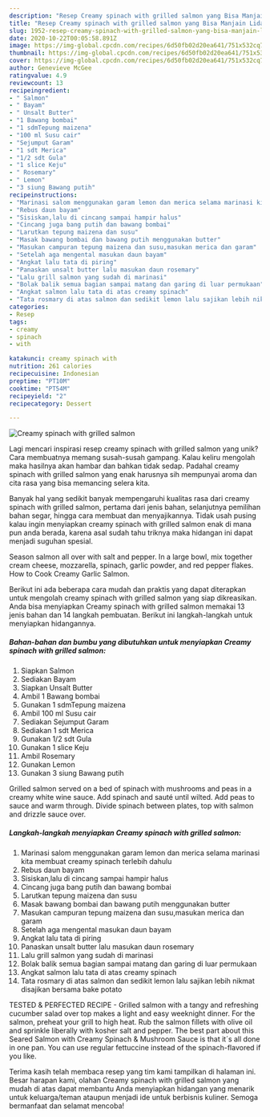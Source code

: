 ```yaml
---
description: "Resep Creamy spinach with grilled salmon yang Bisa Manjain Lidah"
title: "Resep Creamy spinach with grilled salmon yang Bisa Manjain Lidah"
slug: 1952-resep-creamy-spinach-with-grilled-salmon-yang-bisa-manjain-lidah
date: 2020-10-22T00:05:58.891Z
image: https://img-global.cpcdn.com/recipes/6d50fb02d20ea641/751x532cq70/creamy-spinach-with-grilled-salmon-foto-resep-utama.jpg
thumbnail: https://img-global.cpcdn.com/recipes/6d50fb02d20ea641/751x532cq70/creamy-spinach-with-grilled-salmon-foto-resep-utama.jpg
cover: https://img-global.cpcdn.com/recipes/6d50fb02d20ea641/751x532cq70/creamy-spinach-with-grilled-salmon-foto-resep-utama.jpg
author: Genevieve McGee
ratingvalue: 4.9
reviewcount: 13
recipeingredient:
- " Salmon"
- " Bayam"
- " Unsalt Butter"
- "1 Bawang bombai"
- "1 sdmTepung maizena"
- "100 ml Susu cair"
- "Sejumput Garam"
- "1 sdt Merica"
- "1/2 sdt Gula"
- "1 slice Keju"
- " Rosemary"
- " Lemon"
- "3 siung Bawang putih"
recipeinstructions:
- "Marinasi salom menggunakan garam lemon dan merica selama marinasi kita membuat creamy spinach terlebih dahulu"
- "Rebus daun bayam"
- "Sisiskan,lalu di cincang sampai hampir halus"
- "Cincang juga bang putih dan bawang bombai"
- "Larutkan tepung maizena dan susu"
- "Masak bawang bombai dan bawang putih menggunakan butter"
- "Masukan campuran tepung maizena dan susu,masukan merica dan garam"
- "Setelah aga mengental masukan daun bayam"
- "Angkat lalu tata di piring"
- "Panaskan unsalt butter lalu masukan daun rosemary"
- "Lalu grill salmon yang sudah di marinasi"
- "Bolak balik semua bagian sampai matang dan garing di luar permukaan"
- "Angkat salmon lalu tata di atas creamy spinach"
- "Tata rosmary di atas salmon dan sedikit lemon lalu sajikan lebih nikmat disajikan bersama bake potato"
categories:
- Resep
tags:
- creamy
- spinach
- with

katakunci: creamy spinach with 
nutrition: 261 calories
recipecuisine: Indonesian
preptime: "PT10M"
cooktime: "PT54M"
recipeyield: "2"
recipecategory: Dessert

---
```



![Creamy spinach with grilled salmon](https://img-global.cpcdn.com/recipes/6d50fb02d20ea641/751x532cq70/creamy-spinach-with-grilled-salmon-foto-resep-utama.jpg)

Lagi mencari inspirasi resep creamy spinach with grilled salmon yang unik? Cara membuatnya memang susah-susah gampang. Kalau keliru mengolah maka hasilnya akan hambar dan bahkan tidak sedap. Padahal creamy spinach with grilled salmon yang enak harusnya sih mempunyai aroma dan cita rasa yang bisa memancing selera kita.

Banyak hal yang sedikit banyak mempengaruhi kualitas rasa dari creamy spinach with grilled salmon, pertama dari jenis bahan, selanjutnya pemilihan bahan segar, hingga cara membuat dan menyajikannya. Tidak usah pusing kalau ingin menyiapkan creamy spinach with grilled salmon enak di mana pun anda berada, karena asal sudah tahu triknya maka hidangan ini dapat menjadi suguhan spesial.

Season salmon all over with salt and pepper. In a large bowl, mix together cream cheese, mozzarella, spinach, garlic powder, and red pepper flakes. How to Cook Creamy Garlic Salmon.


Berikut ini ada beberapa cara mudah dan praktis yang dapat diterapkan untuk mengolah creamy spinach with grilled salmon yang siap dikreasikan. Anda bisa menyiapkan Creamy spinach with grilled salmon memakai 13 jenis bahan dan 14 langkah pembuatan. Berikut ini langkah-langkah untuk menyiapkan hidangannya.

<!--inarticleads1-->

##### Bahan-bahan dan bumbu yang dibutuhkan untuk menyiapkan Creamy spinach with grilled salmon:

1. Siapkan  Salmon
1. Sediakan  Bayam
1. Siapkan  Unsalt Butter
1. Ambil 1 Bawang bombai
1. Gunakan 1 sdmTepung maizena
1. Ambil 100 ml Susu cair
1. Sediakan Sejumput Garam
1. Sediakan 1 sdt Merica
1. Gunakan 1/2 sdt Gula
1. Gunakan 1 slice Keju
1. Ambil  Rosemary
1. Gunakan  Lemon
1. Gunakan 3 siung Bawang putih


Grilled salmon served on a bed of spinach with mushrooms and peas in a creamy white wine sauce. Add spinach and sauté until wilted. Add peas to sauce and warm through. Divide spinach between plates, top with salmon and drizzle sauce over. 

<!--inarticleads2-->

##### Langkah-langkah menyiapkan Creamy spinach with grilled salmon:

1. Marinasi salom menggunakan garam lemon dan merica selama marinasi kita membuat creamy spinach terlebih dahulu
1. Rebus daun bayam
1. Sisiskan,lalu di cincang sampai hampir halus
1. Cincang juga bang putih dan bawang bombai
1. Larutkan tepung maizena dan susu
1. Masak bawang bombai dan bawang putih menggunakan butter
1. Masukan campuran tepung maizena dan susu,masukan merica dan garam
1. Setelah aga mengental masukan daun bayam
1. Angkat lalu tata di piring
1. Panaskan unsalt butter lalu masukan daun rosemary
1. Lalu grill salmon yang sudah di marinasi
1. Bolak balik semua bagian sampai matang dan garing di luar permukaan
1. Angkat salmon lalu tata di atas creamy spinach
1. Tata rosmary di atas salmon dan sedikit lemon lalu sajikan lebih nikmat disajikan bersama bake potato


TESTED &amp; PERFECTED RECIPE - Grilled salmon with a tangy and refreshing cucumber salad over top makes a light and easy weeknight dinner. For the salmon, preheat your grill to high heat. Rub the salmon fillets with olive oil and sprinkle liberally with kosher salt and pepper. The best part about this Seared Salmon with Creamy Spinach &amp; Mushroom Sauce is that it´s all done in one pan. You can use regular fettuccine instead of the spinach-flavored if you like. 

Terima kasih telah membaca resep yang tim kami tampilkan di halaman ini. Besar harapan kami, olahan Creamy spinach with grilled salmon yang mudah di atas dapat membantu Anda menyiapkan hidangan yang menarik untuk keluarga/teman ataupun menjadi ide untuk berbisnis kuliner. Semoga bermanfaat dan selamat mencoba!
